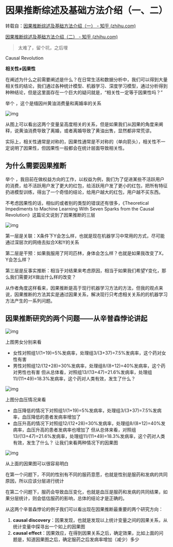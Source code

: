 # 因果推断综述及基础方法介绍（一、二）

转载自：[因果推断综述及基础方法介绍（一） - 知乎 (zhihu.com)](https://zhuanlan.zhihu.com/p/258562953)

[因果推断综述及基础方法介绍（二） - 知乎 (zhihu.com)](https://zhuanlan.zhihu.com/p/366702128)

> 太难了，留个坑，之后埋

Causal Revolution

**相关性≠因果性**

在阐述为什么之前需要阐述是什么？在日常生活和数据分析中，我们可以得到大量相关性的结论，我们通过各种统计模型、机器学习、深度学习模型，通过分析得到种种结论，但是这里面存在一个巨大的疑问就是，“相关性一定等于因果性吗？”

举个 ，这个是缅因州黄油消费量和离婚率的关系

![img](https://pic1.zhimg.com/80/v2-4f3e8db8f2d3f24564539148bc7a5df8_720w.webp)

从图上可以看出这两个变量呈高度相关的关系，但是如果我们从因果的角度来阐释，说黄油消费导致了离婚，或者离婚导致了黄油出售，显然都非常荒谬。

实际上，相关性通常是对称的，因果性通常是不对称的（单向箭头），相关性不一定说明了因果性，但因果性一般都会在统计层面导致相关性。



## **为什么需要因果推断**

举个 ，我目前在做权益方向的工作，以权益为例，我们为了促进某些不活跃用户的消费，给不活跃用户发了更大的红包，给活跃用户发了更小的红包，把所有特征扔进模型训练，得出了一个奇怪的结论，给用户越大的红包，用户越不买东西。

不考虑因果性的话，相似的或者别的类型的错误还有很多，《Theoretical Impediments to Machine Learning With Seven Sparks from the Causal Revolution》这篇论文说到了因果推断的三层



![img](https://pic1.zhimg.com/80/v2-c42ac1cff491bac13e6e12f3819badbc_720w.webp)

第一层是关联：X条件下Y会怎么样，也就是现在机器学习中常用的方式，尽可能通过深层次的网络去拟合X和Y的关系

第二层是干预：如果我服用了阿司匹林，身体会怎么样？也就是如果我改变了X，Y会怎么样？

第三层是反事实推断：相当于对结果来考虑原因，相当于如果我们希望Y变化，那么我们需要对X做出什么样的改变？

从作者角度这样看来，因果推断是高于现行机器学习方法的方法，但我的观点来说，因果推断的方法其实是通过因果关系，解决现行只考虑相关关系的的机器学习方法产生的一系列问题。



## **因果推断研究的两个问题——从辛普森悖论讲起**



![img](https://pic1.zhimg.com/80/v2-8353bb052d3f3001d89a5265d740f160_720w.webp)

上图男女分别来看

- 女性对照组1/(1+19)=5%发病率，处理组3/(3+37)=7.5%发病率，这个药对女性有害
- 男性对照组12/(12+28)=30%发病率，处理组8/(8+12)=40%发病率，这个药对男性也有害 但从总体看，对照组13/(13+47)=21.6%发病率，处理组11/(11+49)=18.3%发病率，这个药对人类有效，发生了什么？

![img](https://pic2.zhimg.com/80/v2-1ad39b17ef04625378d2ed1be9c517ad_720w.webp)

上图分血压情况来看

- 血压降低的情况下对照组1/(1+19)=5%发病率，处理组3/(3+37)=7.5%发病率，血压降低的患者发病率增加了
- 血压升高的情况下对照组12/(12+28)=30%发病率，处理组8/(8+12)=40%发病率，血压升高的患者发病率也增加了 但从总体来看，对照组13/(13+47)=21.6%发病率，处理组11/(11+49)=18.3%发病率，这个药对人类有效，发生了什么？ 让我们来看两种情况下的因果图

![img](https://pic3.zhimg.com/80/v2-5c262f26d854a1537fcbf115a19bd412_720w.webp)

从上面的因果图可以很容易明白

在第一个问题下，不同的性别有不同的服药意愿，也就是性别是服药和发病的共同原因，所以应该分层进行统计

在第二个问题下，服药会导致血压变化，也就是血压是服药和发病的共同结果，如果分层统计，则会低估服药的影响，总体的结论才是正确的。

从这两个辛普森悖论的例子我们可以看出现在因果推断最重要的两个研究方向：

1. **causal discovery**：因果发现，也就是发现以上统计变量之间的因果关系，从统计变量中探寻出一个如上的因果图
2. **causal effect**：因果效应，在得到因果关系之后，确定效果，比如上面的问题是，知道因果图之后，确定服药之后发病率增加（减少）多少













